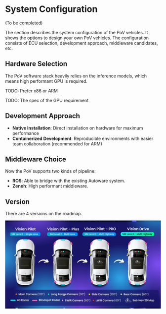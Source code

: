 # System Configuration

(To be completed)

The section describes the system configuration of the PoV vehicles. It shows the options to design your own PoV vehicles. The configuration consists of ECU selection, development approach, middleware candidates, etc.

## Hardware Selection

The PoV software stack heavily relies on the inference models, which means high performant GPU is required.

TODO: Prefer x86 or ARM

TODO: The spec of the GPU requirement

## Development Approach

- **Native Installation**: Direct installation on hardware for maximum performance
- **Containerized Development**: Reproducible environments with easier team collaboration (recommended for ARM)

## Middleware Choice

Now the PoV supports two kinds of pipeline:

- **ROS**: Able to bridge with the existing Autoware system.
- **Zenoh**: High performant middleware.

## Version

There are 4 versions on the roadmap.

![version](images/Roadmap.jpg)
